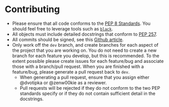 # Contributing

- Please ensure that all code conforms to the [PEP 8 Standards](https://peps.python.org/pep-0008/). You should feel free to leverage tools such as [`black`](https://github.com/psf/black).
- All objects must include detailed docstrings that conform to [PEP 257](https://peps.python.org/pep-0257/).
- All commits should be signed, see this [Github article](https://docs.github.com/en/authentication/managing-commit-signature-verification/signing-commits).
- Only work off the `dev` branch, and create branches for each aspect of the project that you are working on. You do not need to create a new branch for each feature you develop, but this is recommended. To the extent possible please create issues for each feature/bug and associate those with a branch/pull request. When you are finished with a feature/bug, please generate a pull request back to `dev`.
  - When generating a pull request, ensure that you assign either @dvotipka or @zenw00kie as a reviewer.
  - Pull requests will be rejected if they do not conform to the two PEP standards specify or if they do not contain sufficient detail in the docstrings.
